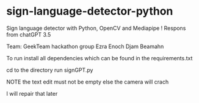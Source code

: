 # sign-language-detector-python

Sign language detector with Python, OpenCV and Mediapipe !
Respons from chatGPT 3.5


Team: GeekTeam hackathon group
Ezra
Enoch Djam Beamahn

To run install all dependencies which can be found in the requirements.txt

cd to the directory
run signGPT.py



NOTE
the text edit must not be empty else the camera will crach

I will repair that later
